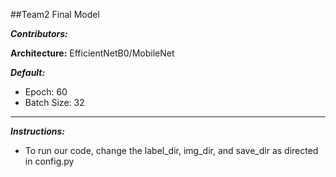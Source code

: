 ##Team2 Final Model

***Contributors:*** 

**Architecture:** EfficientNetB0/MobileNet

***Default:***
  - Epoch: 60
  - Batch Size: 32
  
---

***Instructions:***

- To run our code, change the label_dir, img_dir, and save_dir as directed in config.py



